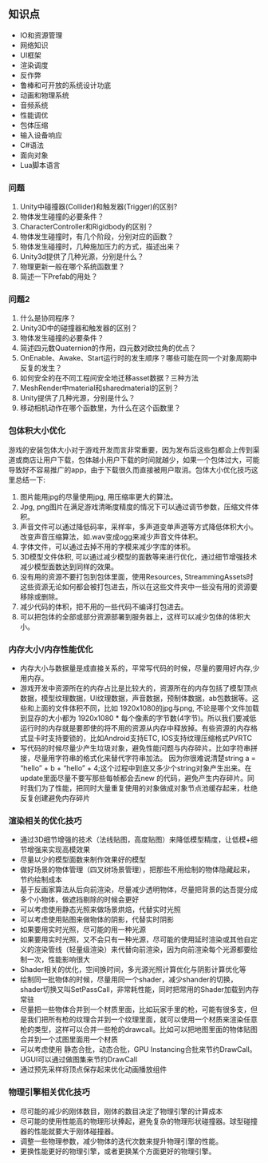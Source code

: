 ## 知识点
- IO和资源管理
- 网络知识
- UI框架
- 渲染调度
- 反作弊
- 鲁棒和可开放的系统设计功底
- 动画和物理系统
- 音频系统
- 性能调优
- 包体压缩
- 输入设备响应
- C#语法
- 面向对象
- Lua脚本语言

### 问题
1. Unity中碰撞器(Collider)和触发器(Trigger)的区别?
2. 物体发生碰撞的必要条件？
3. CharacterController和Rigidbody的区别？
4. 物体发生碰撞时，有几个阶段，分别对应的函数？
5. 物体发生碰撞时，几种施加压力的方式，描述出来？
6. Unity3d提供了几种光源，分别是什么？
7. 物理更新一般在哪个系统函数里？
8. 简述一下Prefab的用处？

### 问题2
1. 什么是协同程序？
2. Unity3D中的碰撞器和触发器的区别？
3. 物体发生碰撞的必要条件？
4. 简述四元数Quaternion的作用，四元数对欧拉角的优点？
5. OnEnable、Awake、Start运行时的发生顺序？哪些可能在同一个对象周期中反复的发生？
6. 如何安全的在不同工程间安全地迁移asset数据？三种方法
7. MeshRender中material和sharedmaterial的区别？
8. Unity提供了几种光源，分别是什么？
9. 移动相机动作在哪个函数里，为什么在这个函数里？

### 包体积大小优化
游戏的安装包体大小对于游戏开发而言非常重要，因为发布后这些包都会上传到渠道或商店让用户下载，包体越小用户下载的时间就越少，如果一个包体过大，可能导致好不容易推广的app，由于下载很久而直接被用户取消。包体大小优化技巧这里总结一下:
1. 图片能用jpg的尽量使用jpg, 用压缩率更大的算法。
2. Jpg, png图片在满足游戏清晰度精度的情况下可以通过调节参数，压缩文件体积。
3. 声音文件可以通过降低码率，采样率，多声道变单声道等方式降低体积大小。改变声音压缩算法，如.wav变成ogg来减少声音文件体积。
4. 字体文件，可以通过去掉不用的字模来减少字库的体积。
5. 3D模型文件体积, 可以通过减少模型的面数等来进行优化，通过细节增强技术减少模型面数达到同样的效果。
6. 没有用的资源不要打包到包体里面，使用Resources, StreammingAssets时这些资源无论如何都会被打包进去，所以在这些文件夹中一些没有用的资源要移除或删除。
7. 减少代码的体积，把不用的一些代码不编译打包进去。
8. 可以把包体的全部或部分资源部署到服务器上，这样可以减少包体的体积大小。

### 内存大小/内存性能优化
- 内存大小与数据量是成直接关系的，平常写代码的时候，尽量的要用好内存,少用内存。
- 游戏开发中资源所在的内存占比是比较大的，资源所在的内存包括了模型顶点数据，模型纹理数据，UI纹理数据，声音数据，预制体数据，ab包数据等。这些和上面的文件体积不同，比如 1920x1080的jpg与png, 不论是哪个文件加载到显存的大小都为 1920x1080 * 每个像素的字节数(4字节)。所以我们要减低运行时的内存就是要即使的将不用的资源从内存中释放掉。有些资源的内存格式显卡时支持要锁的，比如Android支持ETC, IOS支持纹理压缩格式PVRTC
- 写代码的时候尽量少产生垃圾对象，避免性能问题与内存碎片。比如字符串拼接，尽量用字符串的格式化来替代字符串加法。
因为你很难说清楚string a = “hello” + b + “hello” + 4;这个过程中到底又多少个string对象产生出来。在update里面尽量不要写那些每帧都会去new 的代码，避免产生内存碎片。同时我们为了性能，把同时大量重复使用的对象做成对象节点池缓存起来，杜绝反复创建避免内存碎片

### 渲染相关的优化技巧
- 通过3D细节增强的技术（法线贴图，高度贴图）来降低模型精度，让低模+细节增强来实现高模效果
- 尽量以少的模型面数来制作效果好的模型
- 做好场景的物体管理（四叉树场景管理），把那些不用绘制的物体隐藏起来，节约绘制成本
- 基于反画家算法从后向前渲染，尽量减少透明物体，尽量把背景的达吾提分成多个小物体，做遮挡剔除的时候会更好
- 可以考虑使用静态光照来做场景烘焙，代替实时光照
- 可以考虑使用贴图来做物体的阴影，代替实时阴影
- 如果要用实时光照，尽可能的用一种光源
- 如果要用实时光照，又不会只有一种光源，尽可能的使用延时渲染或其他自定义的渲染管线（轻量级渲染）来代替向前渲染，因为向前渲染每个光源都要绘制一次，性能影响很大
- Shader相关的优化，空间换时间，多光源光照计算优化与阴影计算优化等
- 绘制同一批物体的时候，尽量用同一个shader，减少shander的切换，shader切换又叫SetPassCall，非常耗性能，同时把常用的Shader加载到内存常驻
- 尽量把一些物体合并到一个材质里面，比如玩家手里的枪，可能有很多支，但是我们把所有枪的纹理合并到一个纹理里面，就可以使用一个材质来渲染任意枪的类型，这样可以合并一些枪的drawcall。比如可以把地图里面的物体贴图合并到一个忒图里面用一个材质
- 可以考虑使用 静态合批，动态合批，GPU Instancing合批来节约DrawCall。UGUI可以通过做图集来节约DrawCall
- 通过预先采样将顶点保存起来优化动画播放组件

### 物理引擎相关优化技巧
- 尽可能的减少的刚体数目，刚体的数目决定了物理引擎的计算成本
- 尽可能的使用性能高的物理形状捧起，避免复杂的物理形状碰撞器。球型碰撞器的性能就要大于刚体碰撞器。
- 调整一些物理参数，减少物体的迭代次数来提升物理引擎的性能。
- 更换性能更好的物理引擎，或者更换某个方面更好的物理引擎。